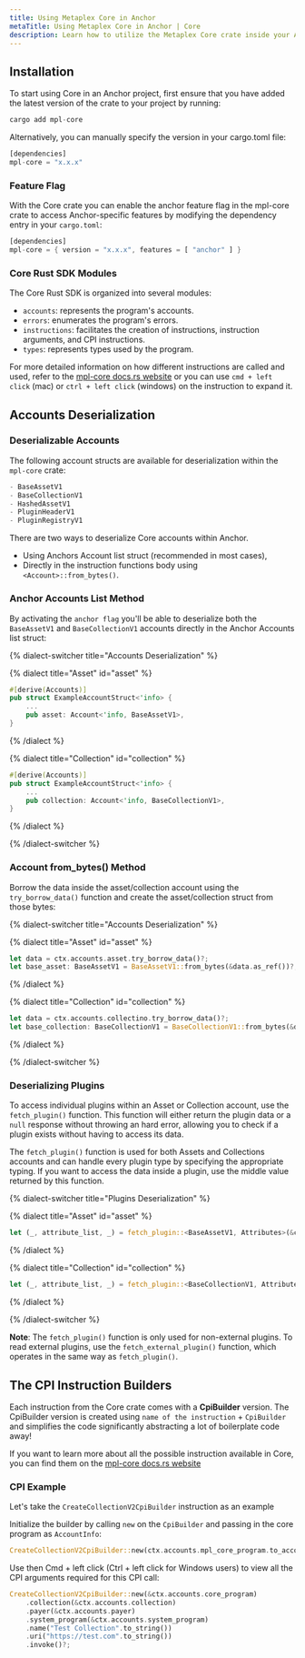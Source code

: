 ```yaml
---
title: Using Metaplex Core in Anchor
metaTitle: Using Metaplex Core in Anchor | Core
description: Learn how to utilize the Metaplex Core crate inside your Anchor programs.
---
```


## Installation

To start using Core in an Anchor project, first ensure that you have added the latest version of the crate to your project by running:

```rust
cargo add mpl-core
```

Alternatively, you can manually specify the version in your cargo.toml file:

```rust
[dependencies]
mpl-core = "x.x.x"
```

### Feature Flag

With the Core crate you can enable the anchor feature flag in the mpl-core crate to access Anchor-specific features by modifying the dependency entry in your `cargo.toml`:

```rust
[dependencies]
mpl-core = { version = "x.x.x", features = [ "anchor" ] }
```

### Core Rust SDK Modules

The Core Rust SDK is organized into several modules:

- `accounts`: represents the program's accounts.
- `errors`: enumerates the program's errors.
- `instructions`: facilitates the creation of instructions, instruction arguments, and CPI instructions.
- `types`: represents types used by the program.

For more detailed information on how different instructions are called and used, refer to the [mpl-core docs.rs website](https://docs.rs/mpl-core/0.7.2/mpl_core/) or you can use `cmd + left click` (mac) or `ctrl + left click` (windows) on the instruction to expand it.

## Accounts Deserialization

### Deserializable Accounts

The following account structs are available for deserialization within the `mpl-core` crate:

```rust
- BaseAssetV1
- BaseCollectionV1
- HashedAssetV1
- PluginHeaderV1
- PluginRegistryV1
```

There are two ways to deserialize Core accounts within Anchor. 

- Using Anchors Account list struct (recommended in most cases),
- Directly in the instruction functions body using `<Account>::from_bytes()`.

### Anchor Accounts List Method

By activating the `anchor flag` you'll be able to deserialize both the `BaseAssetV1` and `BaseCollectionV1` accounts directly in the Anchor Accounts list struct:

{% dialect-switcher title="Accounts Deserialization" %}

{% dialect title="Asset" id="asset" %}

```rust
#[derive(Accounts)]
pub struct ExampleAccountStruct<'info> {
    ...
    pub asset: Account<'info, BaseAssetV1>,
}
```

{% /dialect %}

{% dialect title="Collection" id="collection" %}

```rust
#[derive(Accounts)]
pub struct ExampleAccountStruct<'info> {
    ...
    pub collection: Account<'info, BaseCollectionV1>,
}
```

{% /dialect %}

{% /dialect-switcher %}

### Account from_bytes() Method

Borrow the data inside the asset/collection account using the `try_borrow_data()` function and create the asset/collection struct from those bytes:

{% dialect-switcher title="Accounts Deserialization" %}

{% dialect title="Asset" id="asset" %}

```rust
let data = ctx.accounts.asset.try_borrow_data()?;
let base_asset: BaseAssetV1 = BaseAssetV1::from_bytes(&data.as_ref())?;
```

{% /dialect %}

{% dialect title="Collection" id="collection" %}

```rust
let data = ctx.accounts.collectino.try_borrow_data()?;
let base_collection: BaseCollectionV1 = BaseCollectionV1::from_bytes(&data.as_ref())?;
```

{% /dialect %}

{% /dialect-switcher %}

### Deserializing Plugins

To access individual plugins within an Asset or Collection account, use the `fetch_plugin()` function. This function will either return the plugin data or a `null` response without throwing an hard error, allowing you to check if a plugin exists without having to access its data.

The `fetch_plugin()` function is used for both Assets and Collections accounts and can handle every plugin type by specifying the appropriate typing. If you want to access the data inside a plugin, use the middle value returned by this function.

{% dialect-switcher title="Plugins Deserialization" %}

{% dialect title="Asset" id="asset" %}

```rust
let (_, attribute_list, _) = fetch_plugin::<BaseAssetV1, Attributes>(&ctx.accounts.asset.to_account_info(), mpl_core::types::PluginType::Attributes)?;
```

{% /dialect %}

{% dialect title="Collection" id="collection" %}

```rust
let (_, attribute_list, _) = fetch_plugin::<BaseCollectionV1, Attributes>(&ctx.accounts.asset.to_account_info(), mpl_core::types::PluginType::Attributes)?;
```

{% /dialect %}

{% /dialect-switcher %}

**Note**: The `fetch_plugin()` function is only used for non-external plugins. To read external plugins, use the `fetch_external_plugin()` function, which operates in the same way as `fetch_plugin()`.

## The CPI Instruction Builders

Each instruction from the Core crate comes with a **CpiBuilder** version. The CpiBuilder version is created using `name of the instruction` + `CpiBuilder` and simplifies the code significantly abstracting a lot of boilerplate code away! 

If you want to learn more about all the possible instruction available in Core, you can find them on the [mpl-core docs.rs website](https://docs.rs/mpl-core/0.7.2/mpl_core/instructions/index.html)

### CPI Example

Let's take the `CreateCollectionV2CpiBuilder` instruction as an example

Initialize the builder by calling `new` on the `CpiBuilder` and passing in the core program as `AccountInfo`:

```rust
CreateCollectionV2CpiBuilder::new(ctx.accounts.mpl_core_program.to_account_info);
```

Use then Cmd + left click (Ctrl + left click for Windows users) to view all the CPI arguments required for this CPI call:

```rust
CreateCollectionV2CpiBuilder::new(&ctx.accounts.core_program)
    .collection(&ctx.accounts.collection)
    .payer(&ctx.accounts.payer)
    .system_program(&ctx.accounts.system_program)
    .name("Test Collection".to_string())
    .uri("https://test.com".to_string())
    .invoke()?;
```

